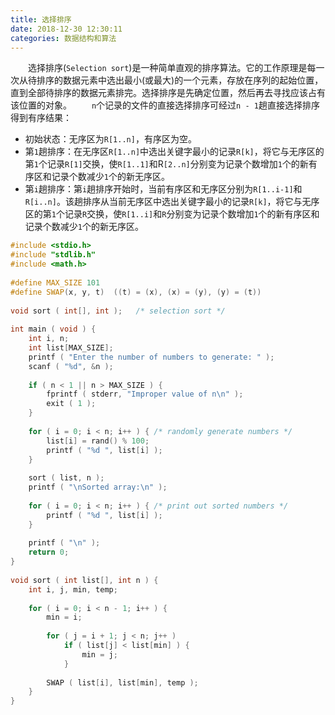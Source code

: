 ```yaml
---
title: 选择排序
date: 2018-12-30 12:30:11
categories: 数据结构和算法
---
```

&emsp;&emsp;选择排序(`Selection sort`)是一种简单直观的排序算法。它的工作原理是每一次从待排序的数据元素中选出最小(或最大)的一个元素，存放在序列的起始位置，直到全部待排序的数据元素排完。选择排序是先确定位置，然后再去寻找应该占有该位置的对象。
&emsp;&emsp;`n`个记录的文件的直接选择排序可经过`n - 1`趟直接选择排序得到有序结果：

- 初始状态：无序区为`R[1..n]`，有序区为空。
- 第`1`趟排序：在无序区`R[1..n]`中选出关键字最小的记录`R[k]`，将它与无序区的第`1`个记录`R[1]`交换，使`R[1..1]`和R`[2..n]`分别变为记录个数增加`1`个的新有序区和记录个数减少`1`个的新无序区。
- 第`i`趟排序：第`i`趟排序开始时，当前有序区和无序区分别为`R[1..i-1]`和`R[i..n]`。该趟排序从当前无序区中选出关键字最小的记录`R[k]`，将它与无序区的第`1`个记录`R`交换，使`R[1..i]`和`R`分别变为记录个数增加`1`个的新有序区和记录个数减少`1`个的新无序区。

``` cpp
#include <stdio.h>
#include "stdlib.h"
#include <math.h>
​
#define MAX_SIZE 101
#define SWAP(x, y, t)  ((t) = (x), (x) = (y), (y) = (t))
​
void sort ( int[], int );   /* selection sort */
​
int main ( void ) {
    int i, n;
    int list[MAX_SIZE];
    printf ( "Enter the number of numbers to generate: " );
    scanf ( "%d", &n );
​
    if ( n < 1 || n > MAX_SIZE ) {
        fprintf ( stderr, "Improper value of n\n" );
        exit ( 1 );
    }
​
    for ( i = 0; i < n; i++ ) { /* randomly generate numbers */
        list[i] = rand() % 100;
        printf ( "%d ", list[i] );
    }
​
    sort ( list, n );
    printf ( "\nSorted array:\n" );
​
    for ( i = 0; i < n; i++ ) { /* print out sorted numbers */
        printf ( "%d ", list[i] );
    }
​
    printf ( "\n" );
    return 0;
}
​
void sort ( int list[], int n ) {
    int i, j, min, temp;
​
    for ( i = 0; i < n - 1; i++ ) {
        min = i;
​
        for ( j = i + 1; j < n; j++ )
            if ( list[j] < list[min] ) {
                min = j;
            }
​
        SWAP ( list[i], list[min], temp );
    }
}
```